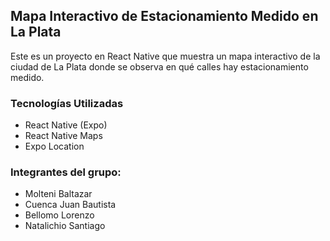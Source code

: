 ## Mapa Interactivo de Estacionamiento Medido en La Plata
Este es un proyecto en React Native que muestra un mapa interactivo de la ciudad de La Plata donde se observa en qué calles hay estacionamiento medido.

### Tecnologías Utilizadas
 * React Native (Expo)
 * React Native Maps
 * Expo Location

### Integrantes del grupo:
* Molteni Baltazar
* Cuenca Juan Bautista
* Bellomo Lorenzo
* Natalichio Santiago